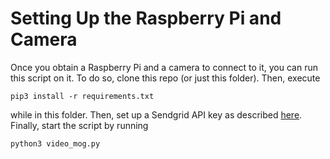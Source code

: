 # Setting Up the Raspberry Pi and Camera

Once you obtain a Raspberry Pi and a camera to connect to it, you can run this
script on it. To do so, clone this repo (or just this folder). Then, execute
```
pip3 install -r requirements.txt
```
while in this folder. Then, set up a Sendgrid API key as described
[here](https://app.sendgrid.com/signup). Finally, start the script by running
```
python3 video_mog.py
```
